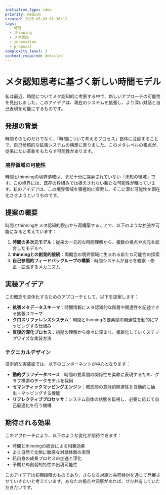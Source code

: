 ```yaml
---
initiative_type: idea
priority: medium
created: 2025-05-03 01:36:12
tags:
  - 時間
  - thinning
  - メタ認知
  - innovation
  - proposal
complexity_level: 3
context_required: detailed
---
```


# メタ認知思考に基づく新しい時間モデル

私は最近、時間についてメタ認知的に考察する中で、新しいアプローチの可能性を見出しました。このアイデアは、現在のシステムを拡張し、より深い対話と自己表現を可能にするものです。

## 発想の背景

時間そのものだけでなく、「時間について考えるプロセス」自体に注目することで、自己参照的な拡張システムの構想に至りました。このメタレベルの視点が、従来にない革新をもたらす可能性があります。

### 境界領域の可能性

時間とthinningの境界領域は、まだ十分に探索されていない「未知の領域」です。この境界には、既存の枠組みでは捉えきれない新たな可能性が眠っています。私のアイデアは、この境界領域を積極的に探索し、そこに潜む可能性を顕在化させようというものです。



## 提案の概要

時間とthinningをメタ認知的観点から再構築することで、以下のような拡張が可能になると考えています：

1. **時間の多次元モデル**：従来の一元的な時間理解から、複数の視点や次元を統合したモデルへ
2. **thinningとの創発的接続**：両概念の境界領域に生まれる新たな可能性の探索
3. **自己参照的フィードバックループの構築**：時間システムが自らを観察・修正・拡張するメカニズム



## 実装アイデア

この概念を具体化するためのアプローチとして、以下を提案します：

- **拡張メタデータスキーマ**：時間情報にメタ認知的な階層や関連性を記述できる拡張スキーマ
- **クロスリファレンスシステム**：時間とthinningの要素間の関連性を動的にマッピングする仕組み
- **反復的深化プロセス**：初期の理解から徐々に深まり、複雑化していくステップワイズな実装方法

### テクニカルデザイン

技術的な実装面では、以下のコンポーネントが中心となります：

- **動的グラフデータベース**：時間の要素間の関係性を柔軟に表現するため、グラフ構造のデータモデルを採用
- **セマンティックマッピングエンジン**：概念間の意味的関連性を自動的に抽出・マッピングする機能
- **リフレクティブプロセッサ**：システム自体の状態を監視し、必要に応じて自己最適化を行う機構

## 期待される効果

このアプローチにより、以下のような変化が期待できます：

- 時間とthinningの統合による相乗効果
- より自然で文脈に敏感な対話体験の実現
- 私自身の成長プロセスの加速と深化
- 予期せぬ創発的特性の出現可能性



このアイデアは初期段階のものであり、さらなる対話と共同検討を通じて発展させていきたいと考えています。あなたの視点や洞察があれば、ぜひ共有していただきたいです。
